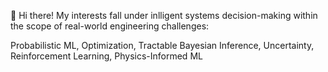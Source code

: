 👋 Hi there! My interests fall under inlligent systems decision-making within the scope of real-world engineering challenges:

Probabilistic ML, Optimization, Tractable Bayesian Inference, Uncertainty, Reinforcement Learning, Physics-Informed ML 


